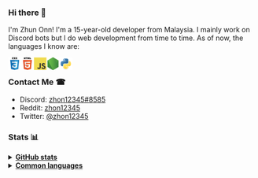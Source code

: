 ### Hi there 👋

I'm Zhun Onn! I'm a 15-year-old developer from Malaysia. I mainly work on Discord bots but I do web development from time to time. As of now, the languages I know are:

<img align="left" alt="CSS" width="26px" href="https://en.wikipedia.org/wiki/CSS" src="https://github.com/devicons/devicon/blob/master/icons/css3/css3-original-wordmark.svg" />
<img align="left" alt="HTML" width="26px" href="https://en.wikipedia.org/wiki/HTML" src="https://github.com/devicons/devicon/blob/master/icons/html5/html5-original-wordmark.svg" />
<img align="left" alt="JS" width="26px" href="https://www.javascript.com/" src="https://github.com/devicons/devicon/blob/master/icons/javascript/javascript-original.svg" />
<img align="left" alt="node.js" width="26px" href="https://nodejs.org/en/" src="https://github.com/devicons/devicon/blob/master/icons/nodejs/nodejs-original.svg" />
<img align="left" alt="python" width="26px" href="https://www.python.org/" src="https://github.com/devicons/devicon/blob/master/icons/python/python-original.svg" /> <br>

### Contact Me ☎
- Discord: [zhon12345#8585](https://discord.gg/jMpw3jw)
- Reddit: [zhon12345](https://www.reddit.com/user/zhon12345)
- Twitter: [@zhon12345](https://twitter.com/zhon12345)

### Stats 📊

<details>
<summary><u><b>GitHub stats</b></u></summary>
<a href="https://github.com/zhon12345/">
  <img align="center" src="https://github-readme-stats.vercel.app/api?username=zhon12345&show_icons=true&include_all_commits=true&theme=dark" alt="Github stats" />
</a>
</details>

<details>
<summary><u><b>Common languages</b></u></summary>
<a href="https://github.com/zhon12345/">
  <img align="center" src="https://github-readme-stats.vercel.app/api/top-langs/?username=zhon12345&layout=compact&theme=dark" />
</a>
</details>
